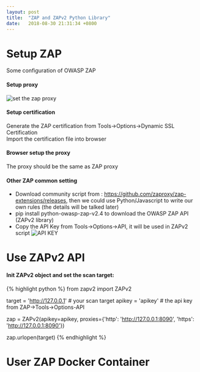 ```yaml
---
layout: post
title:  "ZAP and ZAPv2 Python Library"
date:   2018-08-30 21:31:34 +0800
---
```

# Setup ZAP
Some configuration of OWASP ZAP

#### Setup proxy
![set the zap proxy]({{site.baseurl}}/assets/images/zap1.jpg)

#### Setup certification
Generate the ZAP certification from Tools->Options->Dynamic SSL Certification<br>
Import the certification file into browser

#### Browser setup the proxy
The proxy should be the same as ZAP proxy

#### Other ZAP common setting
* Download community script from : https://github.com/zaproxy/zap-extensions/releases, then we could use Python/Javascript to write our own rules (the details will be talked later)
* pip install python-owasp-zap-v2.4 to download the OWASP ZAP API (ZAPv2 library)
* Copy the API Key from Tools->Options->API, it will be used in ZAPv2 script
![API KEY]({{site.baseurl}}/assets/images/zap2.jpg) 

# Use ZAPv2 API
#### Init ZAPv2 object and set the scan target:
{% highlight python %}
from zapv2 import ZAPv2

target = 'http://127.0.0.1' # your scan target
apikey = 'apikey' # the api key from ZAP->Tools->Options-API 

zap = ZAPv2(apikey=apikey, proxies={'http': 'http://127.0.0.1:8090', 'https': 'http://127.0.0.1:8090'})

zap.urlopen(target)
{% endhighlight %}

# User ZAP Docker Container
